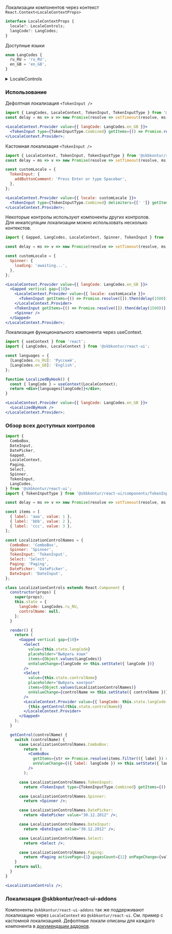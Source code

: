 Локализации компонентов через контекст `React.Context<LocaleContextProps>`

```typescript
interface LocaleContextProps {
  locale?: LocaleControls;
  langCode?: LangCodes;
}
```

Доступные языки

```typescript
enum LangCodes {
  ru_RU = 'ru_RU',
  en_GB = 'en_GB',
}
```

<details><summary>LocaleControls</summary>

```typescript
interface LocaleControls {
  Spinner?: SpinnerLocale;
  TokenInput?: TokenInputLocale;
  ComboBox?: ComboBoxLocale;
  Select?: SelectLocale;
  Paging?: PagingLocale;
  DatePicker?: DatePickerLocale;
}
```

</details>

### Использование

Дефолтная локализация `<TokenInput />`

```jsx harmony
import { LangCodes, LocaleContext, TokenInput, TokenInputType } from '@skbkontur/react-ui';
const delay = ms => v => new Promise(resolve => setTimeout(resolve, ms, v));

<LocaleContext.Provider value={{ langCode: LangCodes.en_GB }}>
  <TokenInput type={TokenInputType.Combined} getItems={() => Promise.resolve([]).then(delay(500))} />
</LocaleContext.Provider>;
```

Кастомная локализация `<TokenInput />`

```jsx harmony
import { LocaleContext, TokenInput, TokenInputType } from '@skbkontur/react-ui';
const delay = ms => v => new Promise(resolve => setTimeout(resolve, ms, v));

const customLocale = {
  TokenInput: {
    addButtonComment: 'Press Enter or type Spacebar',
  },
};

<LocaleContext.Provider value={{ locale: customLocale }}>
  <TokenInput type={TokenInputType.Combined} delimiters={[' ']} getItems={() => Promise.resolve([]).then(delay(500))} />
</LocaleContext.Provider>;
```

Некоторые контролы используют компоненты других контролов.
<br/>
Для инкапсуляции локализации можно использовать несколько контекстов.

```jsx harmony
import { Gapped, LangCodes, LocaleContext, Spinner, TokenInput } from '@skbkontur/react-ui';

const delay = ms => v => new Promise(resolve => setTimeout(resolve, ms, v));

const customLocale = {
  Spinner: {
    loading: 'awaiting...',
  },
};

<LocaleContext.Provider value={{ langCode: LangCodes.en_GB }}>
  <Gapped vertical gap={10}>
    <LocaleContext.Provider value={{ locale: customLocale }}>
      <TokenInput getItems={() => Promise.resolve([]).then(delay(1500))} />
    </LocaleContext.Provider>
    <TokenInput getItems={() => Promise.resolve([]).then(delay(1500))} />
    <Spinner />
  </Gapped>
</LocaleContext.Provider>;
```

Локализация функционального компонента через useContext.

```jsx harmony
import { useContext } from 'react';
import { LangCodes, LocaleContext } from '@skbkontur/react-ui';

const languages = {
  [LangCodes.ru_RU]: 'Русский',
  [LangCodes.en_GB]: 'English',
};

function LocalizedByHook() {
  const { langCode } = useContext(LocaleContext);
  return <div>{languages[langCode]}</div>;
}

<LocaleContext.Provider value={{ langCode: LangCodes.en_GB }}>
  <LocalizedByHook />
</LocaleContext.Provider>;
```

### Обзор всех доступных контролов

```jsx harmony
import {
  ComboBox,
  DateInput,
  DatePicker,
  Gapped,
  LocaleContext,
  Paging,
  Select,
  Spinner,
  TokenInput,
  LangCodes,
} from '@skbkontur/react-ui';
import { TokenInputType } from '@skbkontur/react-ui/components/TokenInput';

const delay = ms => v => new Promise(resolve => setTimeout(resolve, ms, v));

const items = [
  { label: 'aaa', value: 1 },
  { label: 'bbb', value: 2 },
  { label: 'ccc', value: 3 },
];

const LocalizationControlNames = {
  ComboBox: 'ComboBox',
  Spinner: 'Spinner',
  TokenInput: 'TokenInput',
  Select: 'Select',
  Paging: 'Paging',
  DatePicker: 'DatePicker',
  DateInput: 'DateInput',
};

class LocalizationControls extends React.Component {
  constructor(props) {
    super(props);
    this.state = {
      langCode: LangCodes.ru_RU,
      controlName: null,
    };
  }

  render() {
    return (
      <Gapped vertical gap={10}>
        <Select
          value={this.state.langCode}
          placeholder="Выбрать язык"
          items={Object.values(LangCodes)}
          onValueChange={langCode => this.setState({ langCode })}
        />
        <Select
          value={this.state.controlName}
          placeholder="Выбрать контрол"
          items={Object.values(LocalizationControlNames)}
          onValueChange={controlName => this.setState({ controlName })}
        />
        <LocaleContext.Provider value={{ langCode: this.state.langCode }}>
          {this.getControl(this.state.controlName)}
        </LocaleContext.Provider>
      </Gapped>
    );
  }

  getControl(controlName) {
    switch (controlName) {
      case LocalizationControlNames.ComboBox:
        return (
          <ComboBox
            getItems={str => Promise.resolve(items.filter(({ label }) => label.includes(str))).then(delay(500))}
            onValueChange={({ label: langCode }) => this.setState({ langCode })}
          />
        );

      case LocalizationControlNames.TokenInput:
        return <TokenInput type={TokenInputType.Combined} getItems={() => Promise.resolve([]).then(delay(500))} />;

      case LocalizationControlNames.Spinner:
        return <Spinner />;

      case LocalizationControlNames.DatePicker:
        return <DatePicker value="30.12.2012" />;

      case LocalizationControlNames.DateInput:
        return <DateInput value="30.12.2012" />;

      case LocalizationControlNames.Select:
        return <Select />;

      case LocalizationControlNames.Paging:
        return <Paging activePage={1} pagesCount={12} onPageChange={value => value} />;
    }
    return null;
  }
}

<LocalizationControls />;
```

### Локализация @skbkontur/react-ui-addons

Компоненты `@skbkontur/react-ui-addons` так же поддерживают локализацию через `LocaleContext` из `@skbkontur/react-ui`.
См. пример с кастомной локализацией. Дефолтные локали описаны для каждого компонента в [докумендации аддонов](http://ui.gitlab-pages.kontur.host/docs/#/react-ui-addons).

